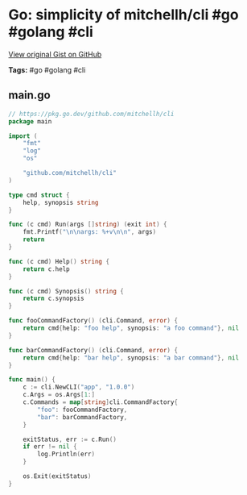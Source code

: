 # Go: simplicity of mitchellh/cli #go #golang #cli

[View original Gist on GitHub](https://gist.github.com/Integralist/9ea80fda8f332baf87844afa7ee63139)

**Tags:** #go #golang #cli

## main.go

```go
// https://pkg.go.dev/github.com/mitchellh/cli
package main

import (
	"fmt"
	"log"
	"os"

	"github.com/mitchellh/cli"
)

type cmd struct {
	help, synopsis string
}

func (c cmd) Run(args []string) (exit int) {
	fmt.Printf("\n\nargs: %+v\n\n", args)
	return
}

func (c cmd) Help() string {
	return c.help
}

func (c cmd) Synopsis() string {
	return c.synopsis
}

func fooCommandFactory() (cli.Command, error) {
	return cmd{help: "foo help", synopsis: "a foo command"}, nil
}

func barCommandFactory() (cli.Command, error) {
	return cmd{help: "bar help", synopsis: "a bar command"}, nil
}

func main() {
	c := cli.NewCLI("app", "1.0.0")
	c.Args = os.Args[1:]
	c.Commands = map[string]cli.CommandFactory{
		"foo": fooCommandFactory,
		"bar": barCommandFactory,
	}

	exitStatus, err := c.Run()
	if err != nil {
		log.Println(err)
	}

	os.Exit(exitStatus)
}
```

